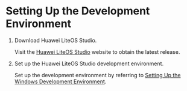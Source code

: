 # Setting Up the Development Environment<a name="EN-US_TOPIC_0308937194"></a>

1.  Download Huawei LiteOS Studio.

    Visit the  [Huawei LiteOS Studio](https://gitee.com/LiteOS/LiteOS_Studio/releases/)  website to obtain the latest release.

2.  Set up the Huawei LiteOS Studio development environment.

    Set up the development environment by referring to  [Setting Up the Windows Development Environment](https://liteos.gitee.io/liteos_studio/#/project_stm32?id=%e6%90%ad%e5%bb%bawindows%e5%bc%80%e5%8f%91%e7%8e%af%e5%a2%83).


